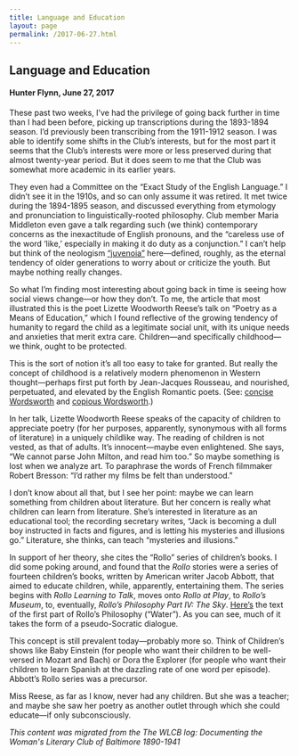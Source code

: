 ```yaml
---
title: Language and Education
layout: page
permalink: /2017-06-27.html
---
```


## Language and Education
#### Hunter Flynn, June 27, 2017

These past two weeks, I’ve had the privilege of going back further in time than I had been before, picking up transcriptions during the 1893-1894 season. I’d previously been transcribing from the 1911-1912 season. I was able to identify some shifts in the Club’s interests, but for the most part it seems that the Club’s interests were more or less preserved during that almost twenty-year period. But it does seem to me that the Club was somewhat more academic in its earlier years.

They even had a Committee on the “Exact Study of the English Language.” I didn’t see it in the 1910s, and so can only assume it was retired. It met twice during the 1894-1895 season, and discussed everything from etymology and pronunciation to linguistically-rooted philosophy. Club member Maria Middleton even gave a talk regarding such (we think) contemporary concerns as the inexactitude of English pronouns, and the “careless use of the word ‘like,’ especially in making it do duty as a conjunction.” I can’t help but think of the neologism [“juvenoia”](https://www.youtube.com/watch?v=LD0x7ho_IYc) here—defined, roughly, as the eternal tendency of older generations to worry about or criticize the youth. But maybe nothing really changes.

So what I’m finding most interesting about going back in time is seeing how social views change—or how they don’t. To me, the article that most illustrated this is the poet Lizette Woodworth Reese’s talk on “Poetry as a Means of Education,” which I found reflective of the growing tendency of humanity to regard the child as a legitimate social unit, with its unique needs and anxieties that merit extra care. Children—and specifically childhood—we think, ought to be protected.

This is the sort of notion it’s all too easy to take for granted. But really the concept of childhood is a relatively modern phenomenon in Western thought—perhaps first put forth by Jean-Jacques Rousseau, and nourished, perpetuated, and elevated by the English Romantic poets. (See: [concise Wordsworth](http://www.bartleby.com/145/ww194.html) and [copious Wordsworth](http://www.bartleby.com/101/536.html).)

In her talk, Lizette Woodworth Reese speaks of the capacity of children to appreciate poetry (for her purposes, apparently, synonymous with all forms of literature) in a uniquely childlike way. The reading of children is not vested, as that of adults. It’s innocent—maybe even enlightened. She says, “We cannot parse John Milton, and read him too.” So maybe something is lost when we analyze art. To paraphrase the words of French filmmaker Robert Bresson: “I’d rather my films be felt than understood.”

I don’t know about all that, but I see her point: maybe we can learn something from children about literature. But her concern is really what children can learn from literature. She’s interested in literature as an educational tool; the recording secretary writes, “Jack is becoming a dull boy instructed in facts and figures, and is letting his mysteries and illusions go.” Literature, she thinks, can teach “mysteries and illusions.”

In support of her theory, she cites the “Rollo” series of children’s books. I did some poking around, and found that the *Rollo* stories were a series of fourteen children’s books, written by American writer Jacob Abbott, that aimed to educate children, while, apparently, entertaining them. The series begins with *Rollo Learning to Talk*, moves onto *Rollo at Play*, to *Rollo’s Museum*, to, eventually, *Rollo’s Philosophy Part IV: The Sky*. [Here’s](https://archive.org/details/philosophy00abboiala) the text of the first part of Rollo’s Philosophy (“Water”). As you can see, much of it takes the form of a pseudo-Socratic dialogue.

This concept is still prevalent today—probably more so. Think of Children’s shows like Baby Einstein (for people who want their children to be well-versed in Mozart and Bach) or Dora the Explorer (for people who want their children to learn Spanish at the dazzling rate of one word per episode). Abbott’s Rollo series was a precursor.

Miss Reese, as far as I know, never had any children. But she was a teacher; and maybe she saw her poetry as another outlet through which she could educate—if only subconsciously.

*This content was migrated from the The WLCB log: Documenting the Woman's Literary Club of Baltimore 1890-1941*